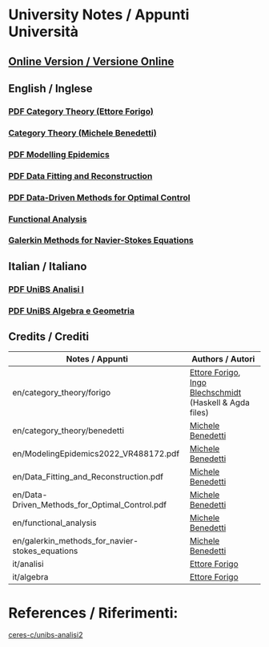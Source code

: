 # University Notes / Appunti Università

## [Online Version / Versione Online](https://hexwell.github.io/university-notes)


## English / Inglese

### [PDF Category Theory (Ettore Forigo)](https://raw.githubusercontent.com/hexwell/university-notes/main/en/category_theory/forigo/ct.pdf)
### [Category Theory (Michele Benedetti)](https://github.com/hexwell/university-notes/tree/main/en/category_theory/benedetti)
### [PDF Modelling Epidemics](https://raw.githubusercontent.com/hexwell/university-notes/main/en/ModelingEpidemics2022_VR488172.pdf)
### [PDF Data Fitting and Reconstruction](https://raw.githubusercontent.com/hexwell/university-notes/main/en/Data_Fitting_and_Reconstruction.pdf)
### [PDF Data-Driven Methods for Optimal Control](https://raw.githubusercontent.com/hexwell/university-notes/main/en/Data-Driven_Methods_for_Optimal_Control.pdf)
### [Functional Analysis](https://github.com/hexwell/university-notes/tree/main/en/functional_analysis)
### [Galerkin Methods for Navier-Stokes Equations](https://github.com/hexwell/university-notes/tree/main/en/galerkin_methods_for_navier-stokes_equations)


## Italian / Italiano

### [PDF UniBS Analisi I](https://raw.githubusercontent.com/hexwell/university-notes/main/it/analisi/analisi.pdf)
### [PDF UniBS Algebra e Geometria](https://raw.githubusercontent.com/hexwell/university-notes/main/it/algebra/algebra.pdf)


## Credits / Crediti

Notes / Appunti | Authors / Autori
-|-
en/category_theory/forigo | [Ettore Forigo](https://github.com/hexwell), [Ingo Blechschmidt](https://github.com/iblech) (Haskell & Agda files)
en/category_theory/benedetti | [Michele Benedetti](https://github.com/MicheleBenedetti3320)
en/ModelingEpidemics2022_VR488172.pdf | [Michele Benedetti](https://github.com/MicheleBenedetti3320)
en/Data_Fitting_and_Reconstruction.pdf | [Michele Benedetti](https://github.com/MicheleBenedetti3320)
en/Data-Driven_Methods_for_Optimal_Control.pdf | [Michele Benedetti](https://github.com/MicheleBenedetti3320)
en/functional_analysis | [Michele Benedetti](https://github.com/MicheleBenedetti3320)
en/galerkin_methods_for_navier-stokes_equations | [Michele Benedetti](https://github.com/MicheleBenedetti3320)
it/analisi | [Ettore Forigo](https://github.com/hexwell)
it/algebra | [Ettore Forigo](https://github.com/hexwell)


# References / Riferimenti:

[ceres-c/unibs-analisi2](https://github.com/ceres-c/unibs-analisi2)
